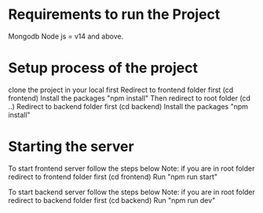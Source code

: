 # Requirements to run the Project

Mongodb
Node js = v14 and above.

# Setup process of the project

clone the project in your local first
Redirect to frontend folder first (cd frontend)
Install the packages "npm install"
Then redirect to root folder (cd ..)
Redirect to backend folder first (cd backend)
Install the packages "npm install"

# Starting the server

To start frontend server follow the steps below
Note: if you are in root folder redirect to frontend folder first (cd frontend)
Run "npm run start"

To start backend server follow the steps below
Note: if you are in root folder redirect to backend folder first (cd backend)
Run "npm run dev"
